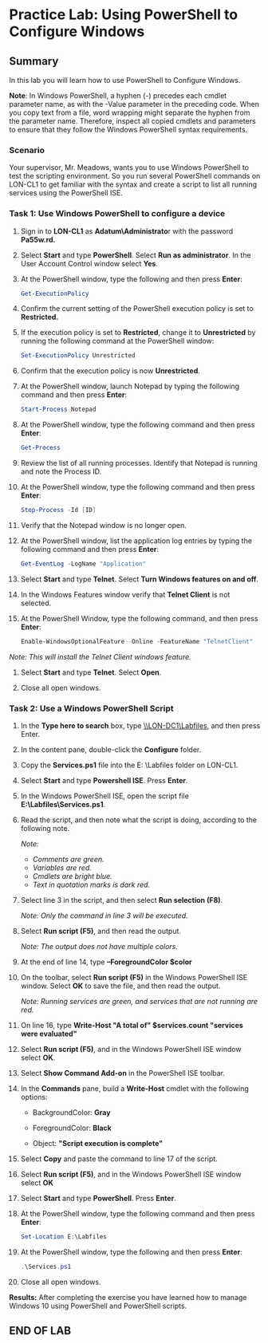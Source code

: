 # Practice Lab: Using PowerShell to Configure Windows

## Summary

In this lab you will learn how to use PowerShell to Configure Windows.

**Note**: In Windows PowerShell, a hyphen (-) precedes each cmdlet parameter
name, as with the -Value parameter in the preceding code. When you copy text
from a file, word wrapping might separate the hyphen from the parameter name.
Therefore, inspect all copied cmdlets and parameters to ensure that they follow
the Windows PowerShell syntax requirements.

### Scenario

Your supervisor, Mr. Meadows, wants you to use Windows PowerShell to test the
scripting environment. So you run several PowerShell commands on LON-CL1 to get
familiar with the syntax and create a script to list all running services using
the PowerShell ISE.

### Task 1: Use Windows PowerShell to configure a device

1. Sign in to **LON-CL1** as **Adatum\\Administrato**r with the password
    **Pa55w.rd.**

1. Select **Start** and type **PowerShell**. Select **Run as administrator**.
    In the User Account Control window select **Yes**.

1. At the PowerShell window, type the following and then press **Enter**:

   ```powershell
   Get-ExecutionPolicy
   ```

1. Confirm the current setting of the PowerShell execution policy is set to
    **Restricted.**

1. If the execution policy is set to **Restricted**, change it to
    **Unrestricted** by running the following command at the PowerShell window:

   ```powershell
   Set-ExecutionPolicy Unrestricted
   ```

1. Confirm that the execution policy is now **Unrestricted**.

1. At the PowerShell window, launch Notepad by typing the following command and
    then press **Enter**:

   ```powershell
   Start-Process Notepad
   ```

1. At the PowerShell window, type the following command and then press
    **Enter**:

   ```powershell
   Get-Process
   ```

1. Review the list of all running processes. Identify that Notepad is running
    and note the Process ID.

1. At the PowerShell window, type the following command and then press
    **Enter**:

   ```powershell
   Stop-Process -Id [ID]
   ```

1. Verify that the Notepad window is no longer open.

1. At the PowerShell window, list the application log entries by typing the
    following command and then press **Enter**:

   ```powershell
   Get-EventLog -LogName "Application"
   ```

1. Select **Start** and type **Telnet**. Select **Turn Windows features on and
    off**.

1. In the Windows Features window verify that **Telnet Client** is not
    selected.

1. At the PowerShell Window, type the following command, and then press **Enter**:

   ```powershell
   Enable-WindowsOptionalFeature -Online -FeatureName "TelnetClient"
   ```

_Note: This will install the Telnet Client windows feature._

1. Select **Start** and type **Telnet**. Select **Open**.

1. Close all open windows.

### Task 2: Use a Windows PowerShell Script

1. In the **Type here to search** box, type
    [\\\\LON-DC1\\Labfiles](file:///\\LON-DC1\Labfiles), and then press Enter.

1. In the content pane, double-click the **Configure** folder.

1. Copy the **Services.ps1** file into the E: \\Labfiles folder on LON-CL1.

1. Select **Start** and type **Powershell ISE**. Press **Enter**.

1. In the Windows PowerShell ISE, open the script file
    **E:\\Labfiles\\Services.ps1**.

1. Read the script, and then note what the script is doing, according to the
    following note.

    _Note:_
    - _Comments are green._
    - _Variables are red._
    - _Cmdlets are bright blue._
    - _Text in quotation marks is dark red._

1. Select line 3 in the script, and then select **Run selection (F8)**.

    _Note: Only the command in line 3 will be executed._

1. Select **Run script (F5)**, and then read the output.

    _Note: The output does not have multiple colors._

1. At the end of line 14, type **–ForegroundColor \$color**

1. On the toolbar, select **Run script (F5)** in the Windows PowerShell ISE
    window. Select **OK** to save the file, and then read the output.

    _Note: Running services are green, and services that are not running are
    red._

1. On line 16, type **Write-Host "A total of" \$services.count "services were
    evaluated"**

1. Select **Run script (F5)**, and in the Windows PowerShell ISE window select
    **OK**.

1. Select **Show Command Add-on** in the PowerShell ISE toolbar.

1. In the **Commands** pane, build a **Write-Host** cmdlet with the following
    options:

    - BackgroundColor: **Gray**

    - ForegroundColor: **Black**

    - Object: **"Script execution is complete"**

1. Select **Copy** and paste the command to line 17 of the script.

1. Select **Run script (F5)**, and in the Windows PowerShell ISE window select
    **OK**

1. Select **Start** and type **PowerShell**. Press **Enter**.

1. At the PowerShell window, type the following command and then press
    **Enter**:

   ```powershell
   Set-Location E:\Labfiles
   ```

1. At the PowerShell window, type the following and then press **Enter**:

   ```powershell
   .\Services.ps1
   ```

1. Close all open windows.

**Results:** After completing the exercise you have learned how to manage
Windows 10 using PowerShell and PowerShell scripts.

## END OF LAB
